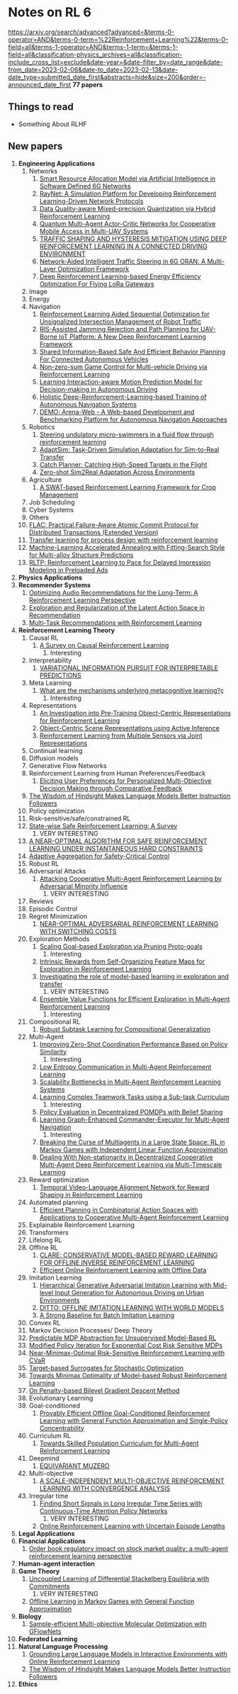 # Notes on RL 6

https://arxiv.org/search/advanced?advanced=&terms-0-operator=AND&terms-0-term=%22Reinforcement+Learning%22&terms-0-field=all&terms-1-operator=AND&terms-1-term=&terms-1-field=all&classification-physics_archives=all&classification-include_cross_list=exclude&date-year=&date-filter_by=date_range&date-from_date=2023-02-06&date-to_date=2023-02-13&date-date_type=submitted_date_first&abstracts=hide&size=200&order=-announced_date_first
__77 papers__

## Things to read

* Something About RLHF

## New papers

1. __Engineering Applications__
   1. Networks
      1. [Smart Resource Allocation Model via Artificial Intelligence in Software Defined 6G Networks](https://arxiv.org/pdf/2302.04655.pdf)
      2. [RayNet: A Simulation Platform for Developing Reinforcement Learning-Driven Network Protocols](https://arxiv.org/pdf/2302.04519.pdf)
      3. [Data Quality-aware Mixed-precision Quantization via Hybrid Reinforcement Learning](https://arxiv.org/pdf/2302.04453.pdf)
      4. [Quantum Multi-Agent Actor-Critic Networks for Cooperative Mobile Access in Multi-UAV Systems](https://arxiv.org/pdf/2302.04445.pdf)
      5. [TRAFFIC SHAPING AND HYSTERESIS MITIGATION USING DEEP REINFORCEMENT LEARNING IN A CONNECTED DRIVING ENVIRONMENT](https://arxiv.org/pdf/2302.03141.pdf)
      6. [Network-Aided Intelligent Traffic Steering in 6G ORAN: A Multi-Layer Optimization Framework](https://arxiv.org/pdf/2302.02711.pdf)
      7. [Deep Reinforcement Learning-based Energy Efficiency Optimization For Flying LoRa Gateways](https://arxiv.org/pdf/2302.05214.pdf)
   2. Image
   3. Energy
   4. Navigation
      1. [Reinforcement Learning Aided Sequential Optimization for Unsignalized Intersection Management of Robot Traffic](https://arxiv.org/pdf/2302.05082.pdf)
      2. [RIS-Assisted Jamming Rejection and Path Planning for UAV-Borne IoT Platform: A New Deep Reinforcement Learning Framework](https://arxiv.org/pdf/2302.04994.pdf)
      3. [Shared Information-Based Safe And Efficient Behavior Planning For Connected Autonomous Vehicles](https://arxiv.org/pdf/2302.04321.pdf)
      4. [Non-zero-sum Game Control for Multi-vehicle Driving via Reinforcement Learning](https://arxiv.org/pdf/2302.03958.pdf)
      5. [Learning Interaction-aware Motion Prediction Model for Decision-making in Autonomous Driving](https://arxiv.org/pdf/2302.03939.pdf)
      6. [Holistic Deep-Reinforcement-Learning-based Training of Autonomous Navigation Systems](https://arxiv.org/pdf/2302.02921.pdf)
      7. [DEMO: Arena-Web - A Web-based Development and Benchmarking Platform for Autonomous Navigation Approaches](https://arxiv.org/pdf/2302.02898.pdf)
   5. Robotics
      1. [Steering undulatory micro-swimmers in a fluid flow through reinforcement learning](https://arxiv.org/pdf/2302.05081.pdf)
      2. [AdaptSim: Task-Driven Simulation Adaptation for Sim-to-Real Transfer](https://arxiv.org/pdf/2302.04903.pdf)
      3. [Catch Planner: Catching High-Speed Targets in the Flight](https://arxiv.org/pdf/2302.04387.pdf)
      4. [Zero-shot Sim2Real Adaptation Across Environments](https://arxiv.org/pdf/2302.04013.pdf)
   6. Agriculture
      1. [A SWAT-based Reinforcement Learning Framework for Crop Management](https://arxiv.org/pdf/2302.04988.pdf)
   7. Job Scheduling
   8. Cyber Systems
   9.  Others
      1.  [FLAC: Practical Failure-Aware Atomic Commit Protocol for Distributed Transactions (Extended Version)](https://arxiv.org/pdf/2302.04500.pdf)
      2.  [Transfer learning for process design with reinforcement learning](https://arxiv.org/pdf/2302.03375.pdf)
      3.  [Machine-Learning Accelerated Annealing with Fitting-Search Style for Multi-alloy Structure Predictions](https://arxiv.org/pdf/2302.03321.pdf)
      4.  [RLTP: Reinforcement Learning to Pace for Delayed Impression Modeling in Preloaded Ads](https://arxiv.org/pdf/2302.02592.pdf)
2. __Physics Applications__
3. __Recommender Systems__
   1. [Optimizing Audio Recommendations for the Long-Term: A Reinforcement Learning Perspective](https://arxiv.org/pdf/2302.03561.pdf)
   2. [Exploration and Regularization of the Latent Action Space in Recommendation](https://arxiv.org/pdf/2302.03431.pdf)
   3. [Multi-Task Recommendations with Reinforcement Learning](https://arxiv.org/pdf/2302.03328.pdf)
4. __Reinforcement Learning Theory__
   1. Causal RL
      1. [A Survey on Causal Reinforcement Learning](https://arxiv.org/pdf/2302.05209.pdf)
         1. Interesting
   2. Interpretability
      1. [VARIATIONAL INFORMATION PURSUIT FOR INTERPRETABLE PREDICTIONS](https://arxiv.org/pdf/2302.02876.pdf)
   3. Meta Learning
      1. [What are the mechanisms underlying metacognitive learning?](https://arxiv.org/pdf/2302.04840.pdf)ç
         1. Interesting
   4. Representations
      1. [An Investigation into Pre-Training Object-Centric Representations for Reinforcement Learning](https://arxiv.org/pdf/2302.04419.pdf)
      2. [Object-Centric Scene Representations using Active Inference](https://arxiv.org/pdf/2302.03288.pdf)
      3. [Reinforcement Learning from Multiple Sensors via Joint Representations](https://arxiv.org/pdf/2302.05342.pdf)
   5. Continual learning
   6. Diffusion models
   7. Generative Flow Networks
   8. Reinforcement Learning from Human Preferences/Feedback
      1. [Eliciting User Preferences for Personalized Multi-Objective Decision Making through Comparative Feedback](https://arxiv.org/pdf/2302.03805.pdf)
    2.  [The Wisdom of Hindsight Makes Language Models Better Instruction Followers](https://arxiv.org/pdf/2302.05206.pdf)
   9.  Policy optimization
   10. Risk-sensitive/safe/constrained RL
      1.  [State-wise Safe Reinforcement Learning: A Survey](https://arxiv.org/pdf/2302.03122.pdf)
          1.  VERY INTERESTING
      2. [A NEAR-OPTIMAL ALGORITHM FOR SAFE REINFORCEMENT LEARNING UNDER INSTANTANEOUS HARD CONSTRAINTS](https://arxiv.org/pdf/2302.04375.pdf)
      3. [Adaptive Aggregation for Safety-Critical Control](https://arxiv.org/pdf/2302.03586.pdf)
   11. Robust RL
   12. Adversarial Attacks
       1.  [Attacking Cooperative Multi-Agent Reinforcement Learning by Adversarial Minority Influence](https://arxiv.org/pdf/2302.03322.pdf)
           1.  VERY INTERESTING
   13. Reviews
   14. Episodic Control
   15. Regret Minimization
       1.  [NEAR-OPTIMAL ADVERSARIAL REINFORCEMENT LEARNING WITH SWITCHING COSTS](https://arxiv.org/pdf/2302.04374.pdf)
   16. Exploration Methods
       1.  [Scaling Goal-based Exploration via Pruning Proto-goals](https://arxiv.org/pdf/2302.04693.pdf)
           1.  Interesting
       2.  [Intrinsic Rewards from Self-Organizing Feature Maps for Exploration in Reinforcement Learning](https://arxiv.org/pdf/2302.04125.pdf)
       3.  [Investigating the role of model-based learning in exploration and transfer](https://arxiv.org/pdf/2302.04009.pdf)
           1.  VERY INTERESTING
       4.  [Ensemble Value Functions for Efficient Exploration in Multi-Agent Reinforcement Learning](https://arxiv.org/pdf/2302.03439.pdf)
           1.  Interesting
   17. Compositional RL
       1.  [Robust Subtask Learning for Compositional Generalization](https://arxiv.org/pdf/2302.02984.pdf)
   18. Multi-Agent
       1.  [Improving Zero-Shot Coordination Performance Based on Policy Similarity](https://arxiv.org/pdf/2302.05063.pdf)
           1.  Interesting
       2.  [Low Entropy Communication in Multi-Agent Reinforcement Learning](https://arxiv.org/pdf/2302.05055.pdf)
       3.  [Scalability Bottlenecks in Multi-Agent Reinforcement Learning Systems](https://arxiv.org/pdf/2302.05007.pdf)
       4.  [Learning Complex Teamwork Tasks using a Sub-task Curriculum](https://arxiv.org/pdf/2302.04944.pdf)
           1.  Interesting
       5.  [Policy Evaluation in Decentralized POMDPs with Belief Sharing](https://arxiv.org/pdf/2302.04151.pdf)
       6.  [Learning Graph-Enhanced Commander-Executor for Multi-Agent Navigation](https://arxiv.org/pdf/2302.04094.pdf)
           1.  Interesting
       7.  [Breaking the Curse of Multiagents in a Large State Space: RL in Markov Games with Independent Linear Function Approximation](https://arxiv.org/pdf/2302.03673.pdf)
       8.  [Dealing With Non-stationarity in Decentralized Cooperative Multi-Agent Deep Reinforcement Learning via Multi-Timescale Learning](https://arxiv.org/pdf/2302.02792.pdf)
   19. Reward optimization
       1.  [Temporal Video-Language Alignment Network for Reward Shaping in Reinforcement Learning](https://arxiv.org/pdf/2302.03954.pdf)
   20. Automated planning
       1.  [Efficient Planning in Combinatorial Action Spaces with Applications to Cooperative Multi-Agent Reinforcement Learning](https://arxiv.org/pdf/2302.04376.pdf)
   21. Explainable Reinforcement Learning
   22. Transformers
   23. Lifelong RL
   24. Offline RL
       1.  [CLARE: CONSERVATIVE MODEL-BASED REWARD LEARNING FOR OFFLINE INVERSE REINFORCEMENT LEARNING](https://arxiv.org/pdf/2302.04782.pdf)
       2.  [Efficient Online Reinforcement Learning with Offline Data](https://arxiv.org/pdf/2302.02948.pdf)
   25. Imitation Learning
       1.  [Hierarchical Generative Adversarial Imitation Learning with Mid-level Input Generation for Autonomous Driving on Urban Environments](https://arxiv.org/pdf/2302.04823.pdf)
       2.  [DITTO: OFFLINE IMITATION LEARNING WITH WORLD MODELS](https://arxiv.org/pdf/2302.03086.pdf)
       3.  [A Strong Baseline for Batch Imitation Learning](https://arxiv.org/pdf/2302.02788.pdf)
   26. Convex RL
   27. Markov Decision Processes/ Deep Theory
      1. [Predictable MDP Abstraction for Unsupervised Model-Based RL](https://arxiv.org/pdf/2302.03921.pdf)
      2. [Modified Policy Iteration for Exponential Cost Risk Sensitive MDPs](https://arxiv.org/pdf/2302.03811.pdf)
      3. [Near-Minimax-Optimal Risk-Sensitive Reinforcement Learning with CVaR](https://arxiv.org/pdf/2302.03201.pdf)
      4. [Target-based Surrogates for Stochastic Optimization](https://arxiv.org/pdf/2302.02607.pdf)
      5. [Towards Minimax Optimality of Model-based Robust Reinforcement Learning](https://arxiv.org/pdf/2302.05372.pdf)
      6. [On Penalty-based Bilevel Gradient Descent Method](https://arxiv.org/pdf/2302.05185.pdf)
   28. Evolutionary Learning
   29. Goal-conditioned
       1.  [Provably Efficient Offline Goal-Conditioned Reinforcement Learning with General Function Approximation and Single-Policy Concentrability](https://arxiv.org/pdf/2302.03770.pdf)
   30. Curriculum RL
       1.  [Towards Skilled Population Curriculum for Multi-Agent Reinforcement Learning](https://arxiv.org/pdf/2302.03429.pdf)
   31. Deepmind
       1.  [EQUIVARIANT MUZERO](https://arxiv.org/pdf/2302.04798.pdf)
   32. Multi-objective
       1. [A SCALE-INDEPENDENT MULTI-OBJECTIVE REINFORCEMENT LEARNING WITH CONVERGENCE ANALYSIS](https://arxiv.org/pdf/2302.04179.pdf)  
   33. Irregular time
       1.  [Finding Short Signals in Long Irregular Time Series with Continuous-Time Attention Policy Networks](https://arxiv.org/pdf/2302.04052.pdf)
           1.  VERY INTERESTING
       2.  [Online Reinforcement Learning with Uncertain Episode Lengths](https://arxiv.org/pdf/2302.03608.pdf)
5. __Legal Applications__
6. __Financial Applications__
   1. [Order book regulatory impact on stock market quality: a multi-agent reinforcement learning perspective](https://arxiv.org/pdf/2302.04184.pdf)
7.  __Human-agent interaction__
8.  __Game Theory__
    1.  [Uncoupled Learning of Differential Stackelberg Equilibria with Commitments](https://arxiv.org/pdf/2302.03438.pdf)
        1.  VERY INTERESTING
    2.  [Offline Learning in Markov Games with General Function Approximation](https://arxiv.org/pdf/2302.02571.pdf)
9.  __Biology__
    1.  [Sample-efficient Multi-objective Molecular Optimization with GFlowNets](https://arxiv.org/pdf/2302.04040.pdf)
10. __Federated Learning__
11. __Natural Language Processing__
    1.  [Grounding Large Language Models in Interactive Environments with Online Reinforcement Learning](https://arxiv.org/pdf/2302.02662.pdf)
    2.  [The Wisdom of Hindsight Makes Language Models Better Instruction Followers](https://arxiv.org/pdf/2302.05206.pdf)
12. __Ethics__